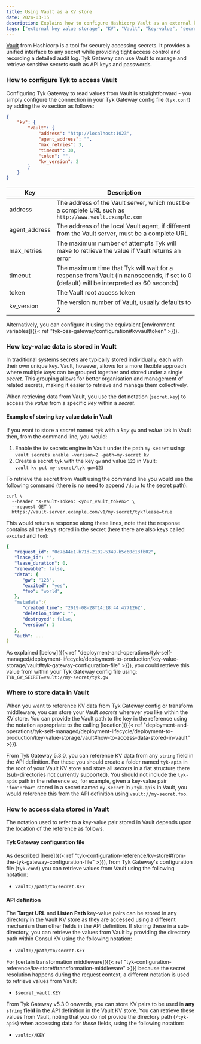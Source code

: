 ```yaml
---
title: Using Vault as a KV store
date: 2024-03-15
description: Explains how to configure Hashicorp Vault as an external key-value store
tags: ["external key value storage", "KV", "Vault", "key-value", "secrets", "configuration", "secure"]
---
```


[Vault](https://vaultproject.io) from Hashicorp is a tool for securely accessing secrets. It provides a unified interface to any secret while providing tight access control and recording a detailed audit log. Tyk Gateway can use Vault to manage and retrieve sensitive secrets such as API keys and passwords.

### How to configure Tyk to access Vault

Configuring Tyk Gateway to read values from Vault is straightforward - you simply configure the connection in your Tyk Gateway config file (`tyk.conf`) by adding the `kv` section as follows:

```json
{
    "kv": {
        "vault": {
            "address": "http://localhost:1023",
            "agent_address": "",
            "max_retries": 3,
            "timeout": 30,
            "token": "",
            "kv_version": 2
        }
    }
}
```

| Key          | Description                                                                                            |
|--------------|--------------------------------------------------------------------------------------------------------|
| address      | The address of the Vault server, which must be a complete URL such as `http://www.vault.example.com`   |
| agent_address | The address of the local Vault agent, if different from the Vault server, must be a complete URL       |
| max_retries  | The maximum number of attempts Tyk will make to retrieve the value if Vault returns an error           |
| timeout      | The maximum time that Tyk will wait for a response from Vault (in nanoseconds, if set to 0 (default) will be interpreted as 60 seconds)                                         |
| token        | The Vault root access token                                                                            |
| kv_version   | The version number of Vault, usually defaults to 2                                                     |

Alternatively, you can configure it using the equivalent [environment variables]({{< ref "tyk-oss-gateway/configuration#kvvaulttoken" >}}).

### How key-value data is stored in Vault

In traditional systems secrets are typically stored individually, each with their own unique key. Vault, however, allows for a more flexible approach where multiple *keys* can be grouped together and stored under a single *secret*. This grouping allows for better organisation and management of related secrets, making it easier to retrieve and manage them collectively.

When retrieving data from Vault, you use the dot notation (`secret.key`) to access the *value* from a specific *key* within a *secret*.

#### Example of storing key value data in Vault

If you want to store a *secret* named `tyk` with a *key* `gw` and *value* `123` in Vault then, from the command line, you would:
1. Enable the `kv` secrets engine in Vault under the path `my-secret` using:  
   `vault secrets enable -version=2 -path=my-secret kv`  
2. Create a secret `tyk` with the key `gw` and value `123` in Vault:  
   `vault kv put my-secret/tyk gw=123` 

To retrieve the secret from Vault using the command line you would use the following command (there is no need to append `/data` to the secret path):
```curl
curl \
  --header "X-Vault-Token: <your_vault_token>" \
  --request GET \
  https://vault-server.example.com/v1/my-secret/tyk?lease=true
```

This would return a response along these lines, note that the response contains all the keys stored in the secret (here there are also keys called `excited` and `foo`):
```yaml
{
   "request_id": "0c7e44e1-b71d-2102-5349-b5c60c13fb02",
   "lease_id": "",
   "lease_duration": 0,
   "renewable": false,
   "data": {
      "gw": "123",
      "excited": "yes",
      "foo": "world",
   },
   "metadata":{
      "created_time": "2019-08-28T14:18:44.477126Z",
      "deletion_time": "",
      "destroyed": false,
      "version": 1
   },
   "auth": ...
}
```

As explained [below]({{< ref "deployment-and-operations/tyk-self-managed/deployment-lifecycle/deployment-to-production/key-value-storage/vault#tyk-gateway-configuration-file" >}}), you could retrieve this value from within your Tyk Gateway config file using: 
   `TYK_GW_SECRET=vault://my-secret/tyk.gw`

### Where to store data in Vault

When you want to reference KV data from Tyk Gateway config or transform middleware, you can store your Vault *secrets* wherever you like within the KV store. You can provide the Vault path to the key in the reference using the notation appropriate to the calling [location]({{< ref "deployment-and-operations/tyk-self-managed/deployment-lifecycle/deployment-to-production/key-value-storage/vault#how-to-access-data-stored-in-vault" >}}).

From Tyk Gateway 5.3.0, you can reference KV data from any `string` field in the API definition. For these you should create a folder named `tyk-apis` in the root of your Vault KV store and store all *secrets* in a flat structure there (sub-directories not currently supported). You should not include the `tyk-apis` path in the reference so, for example, given a key-value pair `"foo":"bar"` stored in a secret named `my-secret` in `/tyk-apis` in Vault, you would reference this from the API definition using `vault://my-secret.foo`.

### How to access data stored in Vault

The notation used to refer to a key-value pair stored in Vault depends upon the location of the reference as follows.

#### Tyk Gateway configuration file

As described [here]({{< ref "tyk-configuration-reference/kv-store#from-the-tyk-gateway-configuration-file" >}}), from Tyk Gateway's configuration file (`tyk.conf`) you can retrieve values from Vault using the following notation:
- `vault://path/to/secret.KEY`

#### API definition

The **Target URL** and **Listen Path** key-value pairs can be stored in any directory in the Vault KV store as they are accessed using a different mechanism than other fields in the API definition. If storing these in a sub-directory, you can retrieve the values from Vault by providing the directory path within Consul KV using the following notation:
- `vault://path/to/secret.KEY`

For [certain transformation middleware]({{< ref "tyk-configuration-reference/kv-store#transformation-middleware" >}}) because the secret resolution happens during the request context, a different notation is used to retrieve values from Vault:
- `$secret_vault.KEY`

From Tyk Gateway v5.3.0 onwards, you can store KV pairs to be used in **any `string` field** in the API definition in the Vault KV store. You can retrieve these values from Vault, noting that you do not provide the directory path (`/tyk-apis`) when accessing data for *these* fields, using the following notation:
- `vault://KEY`
